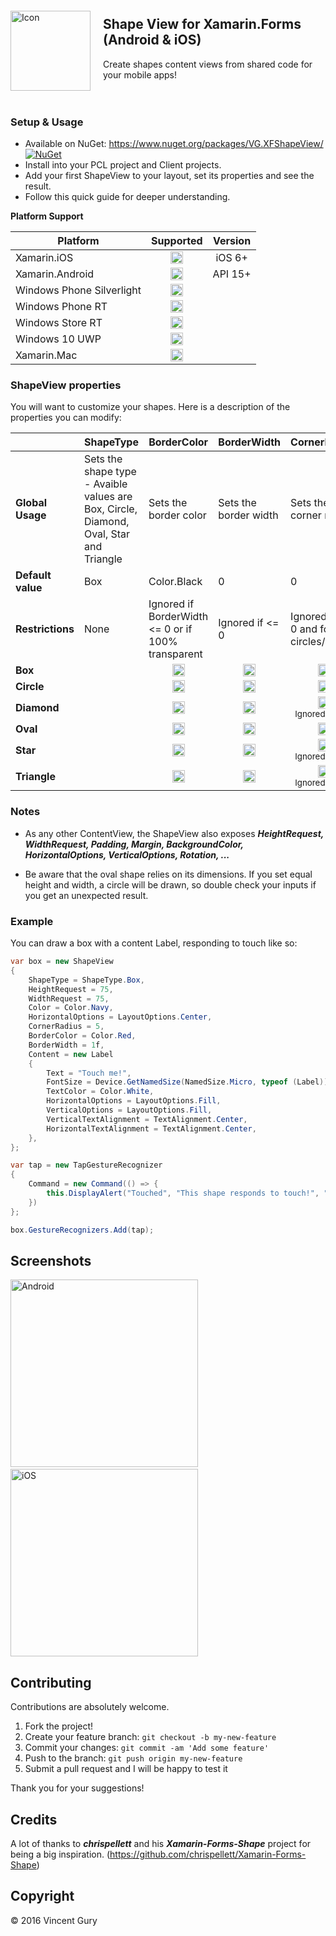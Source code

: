 <img alt="Icon" src="https://raw.githubusercontent.com/vincentgury/XFShapeView/master/art/icon.png" height="128" align="left" style="margin:20px 20px 20px 0" />

## Shape View for Xamarin.Forms (Android & iOS)

Create shapes content views from shared code for your mobile apps!
<br/><br/><br/>
### Setup & Usage
* Available on NuGet: https://www.nuget.org/packages/VG.XFShapeView/ [![NuGet](https://img.shields.io/nuget/v/VG.XFShapeView.svg?label=NuGet)](https://www.nuget.org/packages/VG.XFShapeView/)
* Install into your PCL project and Client projects.
* Add your first ShapeView to your layout, set its properties and see the result.
* Follow this quick guide for deeper understanding.

**Platform Support**

|Platform|Supported|Version|
| ------ | ------- | ----- |
|Xamarin.iOS|<div style="text-align:center"><img alt="Yes" src="https://raw.githubusercontent.com/vincentgury/Resources/master/images/ok.png" width="20"></div>|<div style="text-align:center">iOS 6+</div>|
|Xamarin.Android|<div style="text-align:center"><img alt="Yes" src="https://raw.githubusercontent.com/vincentgury/Resources/master/images/ok.png" width="20"></div>|<div style="text-align:center">API 15+</div>|
|Windows Phone Silverlight|<div style="text-align:center"><img alt="No" src="https://raw.githubusercontent.com/vincentgury/Resources/master/images/ko.png" width="20"></div>||
|Windows Phone RT|<div style="text-align:center"><img alt="No" src="https://raw.githubusercontent.com/vincentgury/Resources/master/images/ko.png" width="20"></div>||
|Windows Store RT|<div style="text-align:center"><img alt="No" src="https://raw.githubusercontent.com/vincentgury/Resources/master/images/ko.png" width="20"></div>||
|Windows 10 UWP|<div style="text-align:center"><img alt="No" src="https://raw.githubusercontent.com/vincentgury/Resources/master/images/ko.png" width="20"></div>||
|Xamarin.Mac|<div style="text-align:center"><img alt="No" src="https://raw.githubusercontent.com/vincentgury/Resources/master/images/ko.png" width="20"></div>||


### ShapeView properties
You will want to customize your shapes. Here is a description of the properties you can modify:

||ShapeType|BorderColor|BorderWidth|CornerRadius|NumberOfPoints|RadiusRatio|Color|
| ------ | ------- | --------- | --------- | ---------- | ------------ | --------- | ------ |
|**Global Usage**|Sets the shape type - Avaible values are Box, Circle, Diamond, Oval, Star and Triangle|Sets the border color|Sets the border width|Sets the corner radius|Set the number of points to draw the star|Set the ratio between the inner and the outer radius of the star|Set the fill color|
|**Default value**|Box|Color.Black|0|0|5|0.5f|Color.Default|
|**Restrictions**|None|Ignored if BorderWidth <= 0 or if 100% transparent| Ignored if <= 0|Ignored if <= 0 and for circles/ovals|Only for stars|Only for stars|Ignored if 100% transparent|
|**Box**||<div style="text-align:center"><img alt="Yes" src="https://raw.githubusercontent.com/vincentgury/Resources/master/images/ok.png" width="20"></div>|<div style="text-align:center"><img alt="Yes" src="https://raw.githubusercontent.com/vincentgury/Resources/master/images/ok.png" width="20"></div>|<div style="text-align:center"><img alt="Yes" src="https://raw.githubusercontent.com/vincentgury/Resources/master/images/ok.png" width="20"></div>|<div style="text-align:center"><img alt="No" src="https://raw.githubusercontent.com/vincentgury/Resources/master/images/ko.png" width="20"></div>|<div style="text-align:center"><img alt="No" src="https://raw.githubusercontent.com/vincentgury/Resources/master/images/ko.png" width="20"></div>|<div style="text-align:center"><img alt="Yes" src="https://raw.githubusercontent.com/vincentgury/Resources/master/images/ok.png" width="20"></div>|
|**Circle**||<div style="text-align:center"><img alt="Yes" src="https://raw.githubusercontent.com/vincentgury/Resources/master/images/ok.png" width="20"></div>|<div style="text-align:center"><img alt="Yes" src="https://raw.githubusercontent.com/vincentgury/Resources/master/images/ok.png" width="20"></div>|<div style="text-align:center"><img alt="No" src="https://raw.githubusercontent.com/vincentgury/Resources/master/images/ko.png" width="20"></div>|<div style="text-align:center"><img alt="No" src="https://raw.githubusercontent.com/vincentgury/Resources/master/images/ko.png" width="20"></div>|<div style="text-align:center"><img alt="No" src="https://raw.githubusercontent.com/vincentgury/Resources/master/images/ko.png" width="20"></div>|<div style="text-align:center"><img alt="Yes" src="https://raw.githubusercontent.com/vincentgury/Resources/master/images/ok.png" width="20"></div>|
|**Diamond**||<div style="text-align:center"><img alt="Yes" src="https://raw.githubusercontent.com/vincentgury/Resources/master/images/ok.png" width="20"></div>|<div style="text-align:center"><img alt="Yes" src="https://raw.githubusercontent.com/vincentgury/Resources/master/images/ok.png" width="20"></div>|<div style="text-align:center"><img alt="Yes" src="https://raw.githubusercontent.com/vincentgury/Resources/master/images/ok.png" width="20"><br/><sub>Ignored on iOS</sub></div>|<div style="text-align:center"><img alt="No" src="https://raw.githubusercontent.com/vincentgury/Resources/master/images/ko.png" width="20"></div>|<div style="text-align:center"><img alt="No" src="https://raw.githubusercontent.com/vincentgury/Resources/master/images/ko.png" width="20"></div>|<div style="text-align:center"><img alt="Yes" src="https://raw.githubusercontent.com/vincentgury/Resources/master/images/ok.png" width="20"></div>|
|**Oval**||<div style="text-align:center"><img alt="Yes" src="https://raw.githubusercontent.com/vincentgury/Resources/master/images/ok.png" width="20"></div>|<div style="text-align:center"><img alt="Yes" src="https://raw.githubusercontent.com/vincentgury/Resources/master/images/ok.png" width="20"></div>|<div style="text-align:center"><img alt="No" src="https://raw.githubusercontent.com/vincentgury/Resources/master/images/ko.png" width="20"></div>|<div style="text-align:center"><img alt="No" src="https://raw.githubusercontent.com/vincentgury/Resources/master/images/ko.png" width="20"></div>|<div style="text-align:center"><img alt="No" src="https://raw.githubusercontent.com/vincentgury/Resources/master/images/ko.png" width="20"></div>|<div style="text-align:center"><img alt="Yes" src="https://raw.githubusercontent.com/vincentgury/Resources/master/images/ok.png" width="20"></div>|
|**Star**||<div style="text-align:center"><img alt="Yes" src="https://raw.githubusercontent.com/vincentgury/Resources/master/images/ok.png" width="20"></div>|<div style="text-align:center"><img alt="Yes" src="https://raw.githubusercontent.com/vincentgury/Resources/master/images/ok.png" width="20"></div>|<div style="text-align:center"><img alt="Yes" src="https://raw.githubusercontent.com/vincentgury/Resources/master/images/ok.png" width="20"><br/><sub>Ignored on iOS</sub></div>|<div style="text-align:center"><img alt="Yes" src="https://raw.githubusercontent.com/vincentgury/Resources/master/images/ok.png" width="20"></div>|<div style="text-align:center"><img alt="Yes" src="https://raw.githubusercontent.com/vincentgury/Resources/master/images/ok.png" width="20"></div>|<div style="text-align:center"><img alt="Yes" src="https://raw.githubusercontent.com/vincentgury/Resources/master/images/ok.png" width="20"></div>|
|**Triangle**||<div style="text-align:center"><img alt="Yes" src="https://raw.githubusercontent.com/vincentgury/Resources/master/images/ok.png" width="20"></div>|<div style="text-align:center"><img alt="Yes" src="https://raw.githubusercontent.com/vincentgury/Resources/master/images/ok.png" width="20"></div>|<div style="text-align:center"><img alt="Yes" src="https://raw.githubusercontent.com/vincentgury/Resources/master/images/ok.png" width="20"><br/><sub>Ignored on iOS</sub></div>|<div style="text-align:center"><img alt="No" src="https://raw.githubusercontent.com/vincentgury/Resources/master/images/ko.png" width="20"></div>|<div style="text-align:center"><img alt="No" src="https://raw.githubusercontent.com/vincentgury/Resources/master/images/ko.png" width="20"></div>|<div style="text-align:center"><img alt="Yes" src="https://raw.githubusercontent.com/vincentgury/Resources/master/images/ok.png" width="20"></div>|

### Notes
- As any other ContentView, the ShapeView also exposes ***HeightRequest, WidthRequest, Padding, Margin, BackgroundColor, HorizontalOptions, VerticalOptions, Rotation, ...***

- Be aware that the oval shape relies on its dimensions. If you set equal height and width, a circle will be drawn, so double check your inputs if you get an unexpected result.

### Example
You can draw a box with a content Label, responding to touch like so:

```csharp
var box = new ShapeView
{
	ShapeType = ShapeType.Box,
	HeightRequest = 75,
	WidthRequest = 75,
	Color = Color.Navy,
	HorizontalOptions = LayoutOptions.Center,
	CornerRadius = 5,
	BorderColor = Color.Red,
	BorderWidth = 1f,
	Content = new Label
	{
		Text = "Touch me!",
		FontSize = Device.GetNamedSize(NamedSize.Micro, typeof (Label)),
		TextColor = Color.White,
		HorizontalOptions = LayoutOptions.Fill,
		VerticalOptions = LayoutOptions.Fill,
		VerticalTextAlignment = TextAlignment.Center,
		HorizontalTextAlignment = TextAlignment.Center,
	},
};

var tap = new TapGestureRecognizer
{
	Command = new Command(() => {
		this.DisplayAlert("Touched", "This shape responds to touch!", "Ok");
	})
};

box.GestureRecognizers.Add(tap);
```

## Screenshots

<img alt="Android" src="https://raw.githubusercontent.com/vincentgury/XFShapeView/master/art/screenshots/screenshot-android-1.png" width="300" />
&nbsp;&nbsp;
<img alt="iOS" src="https://raw.githubusercontent.com/vincentgury/XFShapeView/master/art/screenshots/screenshot-ios-1.jpg" width="300" />

## Contributing

Contributions are absolutely welcome. 

1. Fork the project!
2. Create your feature branch: `git checkout -b my-new-feature`
3. Commit your changes: `git commit -am 'Add some feature'`
4. Push to the branch: `git push origin my-new-feature`
5. Submit a pull request and I will be happy to test it

Thank you for your suggestions!

## Credits

A lot of thanks to ***chrispellett*** and his ***Xamarin-Forms-Shape*** project for being a big inspiration. (https://github.com/chrispellett/Xamarin-Forms-Shape)

## Copyright

&copy; 2016 Vincent Gury

